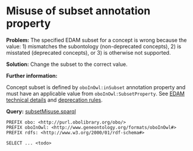 # Misuse of subset annotation property

**Problem:** The specified EDAM subset for a concept is wrong because the value: 1) mismatches the subontology (non-deprecated concepts), 2) is misstated (deprecated concepts), or 3) is otherwise not supported.

**Solution:** Change the subset to the correct value.

**Further information:**

Concept subset is defined by ```oboInOwl:inSubset``` annotation property and must have an applicable value from ```oboInOwl:SubsetProperty```. See [EDAM technical details](https://edamontologydocs.readthedocs.io/en/latest/developers_guide.html#mandatory-attributes) and [deprecation rules](https://edamontologydocs.readthedocs.io/en/latest/developers_guide.html#deprecating-concepts).


**Query:** [subsetMisuse.sparql](https://github.com/edamontology/edamverify/blob/master/queries/subsetMisuse.sparql)

```sparql
PREFIX obo: <http://purl.obolibrary.org/obo/>
PREFIX oboInOwl: <http://www.geneontology.org/formats/oboInOwl#>
PREFIX rdfs: <http://www.w3.org/2000/01/rdf-schema#>

SELECT ... <todo>
```
